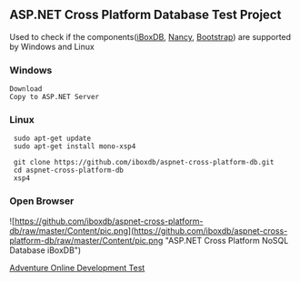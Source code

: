 ## ASP.NET Cross Platform Database Test Project
Used to check if the components([iBoxDB](http://www.iboxdb.com/), [Nancy](http://nancyfx.org/),  [Bootstrap](http://getbootstrap.com/)) are supported by Windows and Linux


### Windows
    Download
    Copy to ASP.NET Server
    
### Linux

```
 sudo apt-get update
 sudo apt-get install mono-xsp4
 
 git clone https://github.com/iboxdb/aspnet-cross-platform-db.git 
 cd aspnet-cross-platform-db
 xsp4
```

### Open Browser
![https://github.com/iboxdb/aspnet-cross-platform-db/raw/master/Content/pic.png](https://github.com/iboxdb/aspnet-cross-platform-db/raw/master/Content/pic.png "ASP.NET Cross Platform NoSQL Database iBoxDB")  



[Adventure Online Development Test](https://github.com/iboxdb/aspnet-cross-platform-db/wiki/ASP.NET-Cross-Platform-Development-Online)
